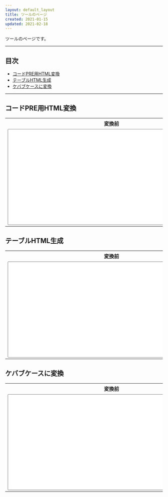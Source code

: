 ```yaml
---
layout: default_layout
title: ツールのページ
created: 2021-01-15
updated: 2021-02-18
---
```

ツールのページです。

- - -
## <a name="index">目次</a>

- [コードPRE用HTML変換](#code-box)
- [テーブルHTML生成](#table-html)
- [ケバブケースに変換](#kebab-case)

- - -

## <a name="code-box">コードPRE用HTML変換</a>

<table>
    <tr>
        <th>変換前</th>
        <th></th>
        <th>変換後</th>
    </tr>
    <tr>
        <td>
            <textarea id="CodeBoxConvertBefore" rows="20" cols="80"></textarea>
        </td>
        <td>
            <table style="border: 0px;">
                <tr><td style="border: 0px;"><input type="button" id="CodeBoxConvertBtn" value="変換 -&gt;"></td></tr>
                <tr><td style="border: 0px;"><input type="button" id="CodeBoxClearBtn" value="クリア"></td></tr>
            </table>
        </td>
        <td>
            <textarea id="CodeBoxConvertAfter" rows="20" cols="80"></textarea>
        </td>
    </tr>
</table>

## <a name="table-html">テーブルHTML生成</a>

<table>
    <tr>
        <th>変換前</th>
        <th></th>
        <th>変換後</th>
    </tr>
    <tr>
        <td>
            <textarea id="TableHtmlConvertBefore" rows="20" cols="80"></textarea>
        </td>
        <td>
            <table style="border: 0px;">
                <tr><td style="border: 0px;"><input type="button" id="TableHtmlConvertBtn" value="変換 -&gt;"></td></tr>
                <tr><td style="border: 0px;"><input type="button" id="TableHtmlClearBtn" value="クリア"></td></tr>
            </table>
        </td>
        <td>
            <textarea id="TableHtmlConvertAfter" rows="20" cols="80"></textarea>
        </td>
    </tr>
</table>


## <a name="kebab-case">ケバブケースに変換</a>

<table>
    <tr>
        <th>変換前</th>
        <th></th>
        <th>変換後</th>
    </tr>
    <tr>
        <td>
            <textarea id="KebabCaseConvertBefore" rows="20" cols="80"></textarea>
        </td>
        <td>
            <table style="border: 0px;">
                <tr><td style="border: 0px;"><input type="button" id="KebabCaseConvertBtn" value="変換 -&gt;"></td></tr>
                <tr><td style="border: 0px;"><input type="button" id="KebabCaseClearBtn" value="クリア"></td></tr>
            </table>
        </td>
        <td>
            <textarea id="KebabCaseConvertAfter" rows="20" cols="80"></textarea>
        </td>
    </tr>
</table>

<script>
document.getElementById('CodeBoxConvertBtn').addEventListener('click', () => {
    let before = document.getElementById('CodeBoxConvertBefore');
    let after = document.getElementById('CodeBoxConvertAfter');
    after.value = before.value.replace(/&/g, '&amp;')
                              .replace(/\</g, '&lt;')
                              .replace(/\>/g, '&gt;');
}, false);

document.getElementById('CodeBoxClearBtn').addEventListener('click', () => {
    let after = document.getElementById('CodeBoxConvertAfter');
    after.value = '';
}, false);


document.getElementById('TableHtmlConvertBtn').addEventListener('click', () => {
    let before = document.getElementById('TableHtmlConvertBefore');
    let after = document.getElementById('TableHtmlConvertAfter');
    let lines = before.value.split(/\r?\n/);
    after.value = '';
    after.value += '<table>\n';
    for (let i = 0; i < lines.length; i++) {
        after.value += '\t<tr>\n';
        let columns = lines[i].split(/\t/);
        columns.forEach(col => {
            if (i == 0) {
                after.value += '\t\t<th>' + col + '</th>\n';
            } else {
                after.value += '\t\t<td>' + col + '</td>\n';
            }
        });
        after.value += '\t</tr>\n';
    }
    after.value += '</table>';
}, false);

document.getElementById('TableHtmlClearBtn').addEventListener('click', () => {
    let after = document.getElementById('TableHtmlConvertAfter');
    after.value = ''
}, false);

document.getElementById('KebabCaseConvertBtn').addEventListener('click', () => {
    let before = document.getElementById('KebabCaseConvertBefore');
    let after = document.getElementById('KebabCaseConvertAfter');
    let lines = before.value.split(/\r?\n/);
    after.value = '';
    for (let i = 0; i < lines.length; i++) {
        after.value += lines[i].toLowerCase().replace(/\s/g, '-');
        after.value += '\n';
    }
}, false);

document.getElementById('KebabCaseClearBtn').addEventListener('click', () => {
    let after = document.getElementById('KebabCaseConvertAfter');
    after.value = '';
}, false);

</script>